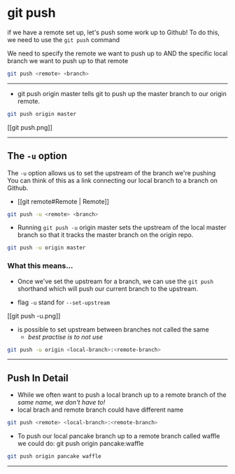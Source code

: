 # git push

if we have a remote set up, let's push some work up to Github! To do this, we need to use the `git push` command

We need to specify the remote we want to push up to AND the specific local branch we want to push up to that remote

```bash
git push <remote> <branch>
```

---

- git push origin master tells git to push up the master branch to our origin remote.

```bash
git push origin master
```

[[git push.png]]

---

## The `-u` option

The `-u` option allows us to set the upstream of the branch we're pushing You can think of this as a link connecting our local branch to a branch on Github.

- [[git remote#Remote | Remote]]

```bash
git push -u <remote> <branch>
```

- Running `git push -u` origin master sets the upstream of the local master branch so that it tracks the master branch on the origin repo.

```bash
git push -u origin master
```

### What this means...

- Once we've set the upstream for a branch, we can use the `git push` shorthand which will push our current branch to the upstream.

- flag `-u` stand for `--set-upstream`

[[git push -u.png]]

- is possible to set upstream between branches not called the same
  - _best practise is to not use_

```bash
git push -u origin <local-branch>:<remote-branch>
```

---

## Push In Detail

- While we often want to push a local branch up to a remote branch of the _same name, we don't have to!_
- local brach and remote branch could have different name

```bash
git push <remote> <local-branch>:<remote-branch>
```

- To push our local pancake branch up to a remote branch called waffle we could do: git push origin pancake:waffle

```bash
git push origin pancake waffle
```

---
